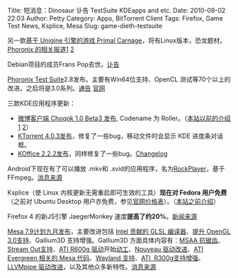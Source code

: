 Title: 短消息：Dinosaur 讣告 TestSuite KDEapps and etc.
Date: 2010-09-02 22:03
Author: Petty
Category: Apps, BitTorrent Client
Tags: Firefox, Game Test News, Ksplice, Mesa
Slug: game-dieth-testsuite

另一款[基于 Unigine 引擎的游戏 Primal
Carnage](http://www.moddb.com/games/primal-carnage)，将有Linux版本，恐龙题材。
[Phoronix
的相关报道1](http://www.phoronix.com/scan.php?page=news_item&px=ODA0Nw)
[2](http://www.phoronix.com/scan.php?page=news_item&px=Nzg1MA)

Debian项目的成员Frans Pop去世。[讣告  
](http://www.debian.org/News/2010/20100831)

[Phoronix Test
Suite](http://linuxtoy.org/archives/phoronix-test-suite.html)2.8发布。主要有Win64位支持、OpenCL
测试等70个以上的改进。之后将是3.0系列。[通告](http://www.phoronix.com/scan.php?page=article&item=pts_28_torsken&num=1)
[官网](http://www.phoronix-test-suite.com/)

三款KDE应用程序更新：

-   [微博客户端 Choqok 1.0 Beta3
    发布](http://choqok.gnufolks.org/2010/09/choqok-1-0-beta3-released-roller/),
    Codename 为
    Roller。（[本站以前的介绍1](http://linuxtoy.org/archives/choqok.html)
    [2](http://linuxtoy.org/archives/intro-to-choqok-kde-twitter-client.html)）
-   [KTorrent
    4.0.3发布](http://ktorrent.org/?q=node/45)，修复了一些bug，移动文件时会显示
    KDE 进度条对话框。
-   [KOffice
    2.2.2发布](http://www.koffice.org/news/announcements/stable/koffice-2-2-2-released/)，同样修复了一些bug。[Changelog](http://www.koffice.org/changelogs/koffice-2-2-2-changelog/)

Android下现在有了可以播放 .mkv和
.xvid的应用程序，名为[RockPlayer](http://rockplayer.freecoder.org/)，基于
FFmpeg。[消息来源](http://www.linux-magazine.com/Online/News/Play-.mkv-and-.xvid-Video-Files-on-Your-Android-Phone-With-RockPlayer)

Ksplice（使 Linux 内核更新无需重启即可生效的工具）**现在对 Fedora
用户免费**（之前对 Ubuntu Desktop
用户亦免费，参见[官网价格表](http://www.ksplice.com/pricing)）。（[本站之前介绍](http://linuxtoy.org/archives/ksplice.html)）

Firefox 4 的新JS引擎 JaegerMonkey
速度**提高了约20%**。[新闻来源](http://www.linuxtoday.com/infrastructure/2010083102935OSSW)

[Mesa
7.9计划九月发布](http://lists.freedesktop.org/archives/mesa-dev/2010-August/002648.html)，主要改进包括
[Intel 贡献的 GLSL
编译器](http://www.phoronix.com/scan.php?page=news_item&px=ODQzNw)、[提升
OpenGL
3.0支持](http://www.phoronix.com/scan.php?page=news_item&px=ODQxNg)、Gallium3D
支持增强。Gallium3D 方面具体内容有：[MSAA
抗锯齿](http://www.phoronix.com/scan.php?page=news_item&px=ODI2Nw)、[Stream
Out支持](http://www.phoronix.com/scan.php?page=news_item&px=ODMyNw)、[ATI
R600g
驱动](http://www.phoronix.com/scan.php?page=news_item&px=ODI5NQ)开始[动工](http://www.phoronix.com/scan.php?page=news_item&px=ODQ0Mw)、[Nouveau
驱动改进](http://www.phoronix.com/scan.php?page=news_item&px=ODUzNQ)、[ATI
Evergreen 相关的 Mesa
代码](http://www.phoronix.com/scan.php?page=news_item&px=ODUzMQ)、[Wayland
支持](http://www.phoronix.com/scan.php?page=news_item&px=ODU0NQ)、[ATI 
R300g支持增强](http://www.phoronix.com/vr.php?view=15025)、[LLVMpipe
驱动改进](http://www.phoronix.com/vr.php?view=15101)，以及其他众多新特性。[消息来源](http://www.phoronix.com/scan.php?page=news_item&px=ODU2MA)
